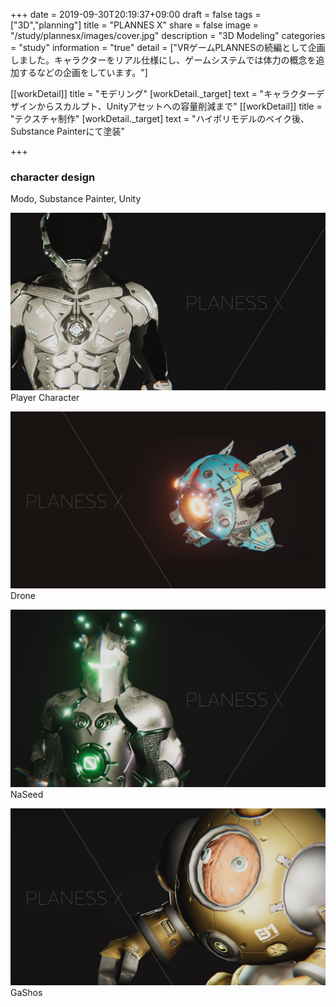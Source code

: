 +++
date = 2019-09-30T20:19:37+09:00
draft = false
tags = ["3D","planning"]
title = "PLANNES X"
share = false
image = "/study/plannesx/images/cover.jpg"
description = "3D Modeling"
categories = "study"
information = "true"
detail = ["VRゲームPLANNESの続編として企画しました。キャラクターをリアル仕様にし、ゲームシステムでは体力の概念を追加するなどの企画をしています。"]

[[workDetail]]
  title = "モデリング"
  [workDetail._target]
    text = "キャラクターデザインからスカルプト、Unityアセットへの容量削減まで"
[[workDetail]]
  title = "テクスチャ制作"
  [workDetail._target]
    text = "ハイポリモデルのベイク後、Substance Painterにて塗装"

+++

### character design

Modo, Substance Painter, Unity

![](images/cover.jpg)
Player Character

![](images/plannesX_00.png)
Drone

![](images/plannesX_01.png)
NaSeed

![](images/plannesX_02.png)
GaShos
